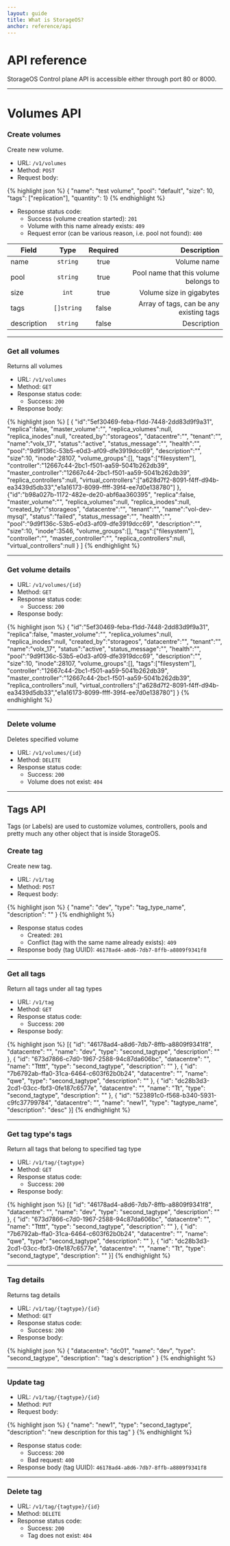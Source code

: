 ```yaml
---
layout: guide
title: What is StorageOS?
anchor: reference/api
---
```


# API reference

StorageOS Control plane API is accessible either through port 80 or 8000. 

---

# Volumes API

### Create volumes

Create new volume.

* URL: `/v1/volumes`
* Method: `POST`
* Request body:

{% highlight json %}
{
    "name": "test volume", 
    "pool": "default", 
    "size": 10, 
    "tags": ["replication"],
    "quantity": 1}
{% endhighlight %}

* Response status code:
    - Success (volume creation started): `201`
    - Volume with this name already exists: `409`
    - Request error (can be various reason, i.e. pool not found): `400`


| Field        | Type        | Required | Description  |
| ------------ |:-----------:| :-------:|-------------:|
| name         | `string`    | true     | Volume name  |
| pool         | `string`    | true     | Pool name that this volume belongs to |
| size         | `int`       | true     | Volume size in gigabytes |
| tags         | `[]string`  | false    | Array of tags, can be any existing tags |    
| description  | `string`    | false    | Description |

---

### Get all volumes

Returns all volumes


* URL: `/v1/volumes`
* Method: `GET`
* Response status code:
    - Success: `200`
* Response body:

{% highlight json %}
[
    {
    "id":"5ef30469-feba-f1dd-7448-2dd83d9f9a31",
    "replica":false,
    "master_volume":"",
    "replica_volumes":null,
    "replica_inodes":null,
    "created_by":"storageos",
    "datacentre":"",
    "tenant":"",
    "name":"volx_17",
    "status":"active",
    "status_message":"",
    "health":"",
    "pool":"9d9f136c-53b5-e0d3-af09-dfe3919dcc69",
    "description":"",
    "size":10,
    "inode":28107,
    "volume_groups":[],
    "tags":["filesystem"],
    "controller":"12667c44-2bc1-f501-aa59-5041b262db39",
    "master_controller":"12667c44-2bc1-f501-aa59-5041b262db39",
    "replica_controllers":null,
    "virtual_controllers":["a628d7f2-8091-f4ff-d94b-ea3439d5db33","e1a16173-8099-ffff-39f4-ee7d0e138780"]
    },
    {"id":"b98a027b-1172-482e-de20-abf6aa360395",
    "replica":false,
    "master_volume":"",
    "replica_volumes":null,
    "replica_inodes":null,
    "created_by":"storageos",
    "datacentre":"",
    "tenant":"",
    "name":"vol-dev-mysql",
    "status":"failed",
    "status_message":"",
    "health":"",
    "pool":"9d9f136c-53b5-e0d3-af09-dfe3919dcc69",
    "description":"",
    "size":10,
    "inode":3546,
    "volume_groups":[],
    "tags":["filesystem"],
    "controller":"",
    "master_controller":"",
    "replica_controllers":null,
    "virtual_controllers":null
    }
]
{% endhighlight %}

---

### Get volume details

* URL: `/v1/volumes/{id}`
* Method: `GET`
* Response status code:
    - Success: `200`
* Response body:

{% highlight json %}
{
"id":"5ef30469-feba-f1dd-7448-2dd83d9f9a31",
"replica":false,
"master_volume":"",
"replica_volumes":null,
"replica_inodes":null,
"created_by":"storageos",
"datacentre":"",
"tenant":"",
"name":"volx_17",
"status":"active",
"status_message":"",
"health":"",
"pool":"9d9f136c-53b5-e0d3-af09-dfe3919dcc69",
"description":"",
"size":10,
"inode":28107,
"volume_groups":[],
"tags":["filesystem"],
"controller":"12667c44-2bc1-f501-aa59-5041b262db39",
"master_controller":"12667c44-2bc1-f501-aa59-5041b262db39",
"replica_controllers":null,
"virtual_controllers":["a628d7f2-8091-f4ff-d94b-ea3439d5db33","e1a16173-8099-ffff-39f4-ee7d0e138780"]
}
{% endhighlight %}

---

### Delete volume

Deletes specified volume

* URL: `/v1/volumes/{id}`
* Method: `DELETE`
* Response status code:
    - Success: `200`
    - Volume does not exist: `404`

---

## Tags API

Tags (or Labels) are used to customize volumes, controllers, pools and pretty much any other object that is inside StorageOS. 

### Create tag

Create new tag.

* URL: `/v1/tag`
* Method: `POST`
* Request body:

{% highlight json %}
{
"name": "dev", 
"type": "tag_type_name",
"description": ""
}
{% endhighlight %}

* Response status codes
    - Created: `201`
    - Conflict (tag with the same name already exists): `409`
* Response body (tag UUID): `46178ad4-a8d6-7db7-8ffb-a8809f9341f8`

---

### Get all tags

Return all tags under all tag types

* URL: `/v1/tag`
* Method: `GET`
* Response status code:
    - Success: `200`
* Response body:

{% highlight json %}
[{
"id": "46178ad4-a8d6-7db7-8ffb-a8809f9341f8",
"datacentre": "",
"name": "dev",
"type": "second_tagtype",
"description": ""
}, {
"id": "673d7866-c7d0-1967-2588-94c87da606bc",
"datacentre": "",
"name": "Ttttt",
"type": "second_tagtype",
"description": ""
}, {
"id": "7b6792ab-ffa0-31ca-6464-c603f62b0b24",
"datacentre": "",
"name": "qwe",
"type": "second_tagtype",
"description": ""
}, {
"id": "dc28b3d3-2cd1-03cc-fbf3-0fe187c6577e",
"datacentre": "",
"name": "Tt",
"type": "second_tagtype",
"description": ""
}, {
"id": "523891c0-f568-b340-5931-c9fc37799784",
"datacentre": "",
"name": "new1",
"type": "tagtype_name",
"description": "desc"
}]
{% endhighlight %}

---

### Get tag type's tags

Return all tags that belong to specified tag type

* URL: `/v1/tag/{tagtype}`
* Method: `GET`
* Response status code:
    - Success: `200`
* Response body:

{% highlight json %}
[{
"id": "46178ad4-a8d6-7db7-8ffb-a8809f9341f8",
"datacentre": "",
"name": "dev",
"type": "second_tagtype",
"description": ""
}, {
"id": "673d7866-c7d0-1967-2588-94c87da606bc",
"datacentre": "",
"name": "Ttttt",
"type": "second_tagtype",
"description": ""
}, {
"id": "7b6792ab-ffa0-31ca-6464-c603f62b0b24",
"datacentre": "",
"name": "qwe",
"type": "second_tagtype",
"description": ""
}, {
"id": "dc28b3d3-2cd1-03cc-fbf3-0fe187c6577e",
"datacentre": "",
"name": "Tt",
"type": "second_tagtype",
"description": ""
}]
{% endhighlight %}

---

### Tag details

Returns tag details

* URL: `/v1/tag/{tagtype}/{id}`
* Method: `GET`
* Response status code:
    - Success: `200`
* Response body:

{% highlight json %}
{
"datacentre": "dc01",
"name": "dev",
"type": "second_tagtype",
"description": "tag's description"
}
{% endhighlight %}

---

### Update tag

* URL: `/v1/tag/{tagtype}/{id}`
* Method: `PUT`
* Request body:

{% highlight json %}
{
"name": "new1", 
"type": "second_tagtype",
"description": "new description for this tag"
}
{% endhighlight %}

* Response status code:
    - Success: `200`
    - Bad request: `400`
* Response body (tag UUID): `46178ad4-a8d6-7db7-8ffb-a8809f9341f8`

---

### Delete tag

* URL: `/v1/tag/{tagtype}/{id}`
* Method: `DELETE`
* Response status code:
    - Success: `200`
    - Tag does not exist: `404`